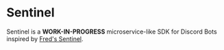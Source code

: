 # Sentinel

Sentinel is a **WORK-IN-PROGRESS** microservice-like SDK for Discord Bots inspired by [Fred's Sentinel](https://github.com/FredBoat/sentinel).